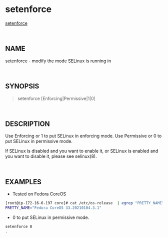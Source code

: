 # setenforce

[setenforce](https://man7.org/linux/man-pages/man8/setenforce.8.html)

<br>

## NAME

setenforce - modify the mode SELinux is running in

<br>

## SYNOPSIS

> setenforce [Enforcing|Permissive|1|0]

<br>

## DESCRIPTION

Use Enforcing or 1 to put SELinux in enforcing mode.
Use Permissive or 0 to put SELinux in permissive mode.

If SELinux is disabled and you want to enable it, or SELinux is
enabled and you want to disable it, please see selinux(8).

<br>

## EXAMPLES

- Tested on Fedora CoreOS

```bash
[root@ip-172-16-6-197 core]# cat /etc/os-release  | egrep "PRETTY_NAME" 
PRETTY_NAME="Fedora CoreOS 33.20210104.3.1"
```

- 0 to put SELinux in permissive mode.

```bash
setenforce 0
.
```
